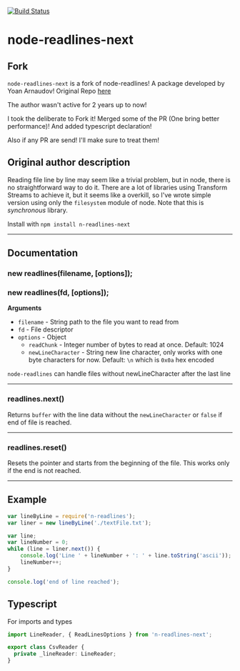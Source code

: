 [![Build Status](https://travis-ci.org/nacholibre/node-readlines.svg)](https://travis-ci.org/nacholibre/node-readlines)

# node-readlines-next
## Fork
`node-readlines-next` is a fork of node-readlines! A package developed by Yoan Arnaudov! Original Repo  [here](https://github.com/nacholibre/node-readlines)

The author wasn't active for 2 years up to now!

I took the deliberate to Fork it! Merged some of the PR (One bring better performance)! And added typescript declaration!

Also if any PR are send! I'll make sure to treat them!

## Original author description
Reading file line by line may seem like a trivial problem, but in node, there is no straightforward way to do it. There are a lot of libraries using Transform Streams to achieve it, but it seems like a overkill, so I've wrote simple version using only the `filesystem` module of node. Note that this is *synchronous* library.

Install with
`npm install n-readlines-next`

---------------------------------------

## Documentation
### new readlines(filename, [options]);
### new readlines(fd, [options]);

**Arguments**

* `filename` - String path to the file you want to read from
* `fd` - File descriptor
* `options` - Object
  * `readChunk` - Integer number of bytes to read at once. Default: 1024
  * `newLineCharacter` - String new line character, only works with one byte characters for now. Default: `\n` which is `0x0a` hex encoded

`node-readlines` can handle files without newLineCharacter after the last line

---------------------------------------

### readlines.next()
Returns `buffer` with the line data without the `newLineCharacter` or `false` if end of file is reached.

---------------------------------------
### readlines.reset()
Resets the pointer and starts from the beginning of the file. This works only if the end is not reached.

---------------------------------------

## Example
```javascript
var lineByLine = require('n-readlines');
var liner = new lineByLine('./textFile.txt');

var line;
var lineNumber = 0;
while (line = liner.next()) {
    console.log('Line ' + lineNumber + ': ' + line.toString('ascii'));
    lineNumber++;
}

console.log('end of line reached');
```

## Typescript

For imports and types

```ts
import LineReader, { ReadLinesOptions } from 'n-readlines-next';
```

```ts
export class CsvReader {
  private _lineReader: LineReader;
}
```
